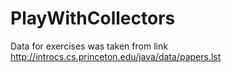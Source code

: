 # PlayWithCollectors
Data for exercises was taken from link http://introcs.cs.princeton.edu/java/data/papers.lst
